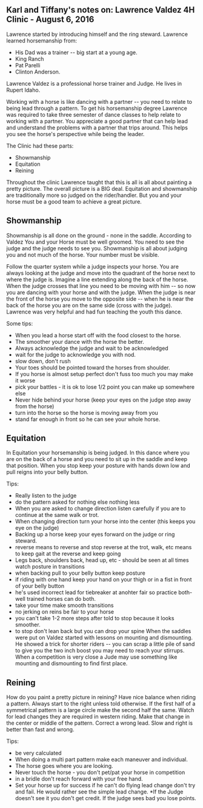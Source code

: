 
## Karl and Tiffany's notes on: Lawrence Valdez 4H Clinic - August 6, 2016



Lawrence started by introducing himself and the ring steward.   Lawrence learned horsemanship from:  

  * His Dad was a trainer -- big start at a young age.
  * King Ranch
  * Pat Parelli
  * Clinton Anderson.
  
Lawrence Valdez is a professional horse trainer and Judge. He lives in Rupert Idaho.
  
Working with a horse is like dancing with a partner -- you need to relate to being lead through a pattern. To get his horsemanship degree Lawrence was required to take three semester of dance classes to help relate to working with a partner.  You appreciate a good partner that can help lead and understand the problems with a partner that trips around.  This helps you see the horse's perspective while being the leader.

The Clinic had these parts:

 * Showmanship
 * Equitation 
 * Reining

Throughout the clinic Lawrence taught that this is all is all about painting a pretty picture. The overall picture is a BIG deal. Equitation and showmanship are traditionally more so judged on the rider/handler. But you and your horse must be a good team to achieve a great picture.

## Showmanship 
Showmanship is all done on the ground - none in the saddle.   According to Valdez You and your Horse must be well groomed.  You need to see the judge and the judge needs to see you. Showmanship is all about judging you and not much of the horse. Your number must be visible.

Follow the quarter system while a judge inspects your horse.  You are always looking at the judge and move into the quadrant of the horse next to where the judge is.   Imagine a line extending along the back of the horse.   When the judge crosses that line you need to be moving with him -- so now you are dancing with your horse and with the judge.  When the judge is near the front of the horse you move to the opposite side -- when he is near the back of the horse you are on the same side (cross with the judge).  Lawrence was very helpful and had fun teaching the youth this dance.

Some tips:

 * When you lead a horse start off with the food closest to the horse.
 * The smoother your dance with the horse the better.
 * Always acknowledge the judge and wait to be acknowledged
 * wait for the judge to acknowledge you with nod.
 * slow down, don't rush
 * Your toes should be pointed toward the horses from shoulder.
 * If you horse is almost setup perfect don't fuss too much you may make it worse
 * pick your battles - it is ok to lose 1/2 point you can make up somewhere else
 * Never hide behind your horse (keep your eyes on the judge step away from the horse)
 * turn into the horse so the horse is moving away from you
 * stand far enough in front so he can see your whole horse.
  
 
## Equitation 

In Equitation your horsemanship is being judged.  In this dance where you are on the back of a horse and you need to sit up in the saddle and keep that position.  When you stop keep your posture with hands down low and pull reigns into your belly button.

  Tips:
  * Really listen to the judge  
  * do the pattern asked for nothing else nothing less
  * When you are asked to change direction listen carefully if you are to continue at the same walk or trot.
  * When changing direction turn your horse into the center (this keeps you eye on the judge)
  * Backing up a horse keep your eyes forward on the judge or ring steward.
  * reverse means to reverse and stop   reverse at the trot, walk, etc means to keep gait at the reverse and keep going
  * Legs back, shoulders back, head up, etc - should be seen at all times watch posture in transitions
  * when backing pull to your belly button keep posture
  * if riding with one hand keep your hand on your thigh or in a fist in front of your belly button
  * he's used incorrect lead for tiebreaker at anohter fair so practice both- well trained horses can do both.
  * take your time make smooth transitions 
  * no jerking on reins be fair to your horse
  * you can't take 1-2 more steps after told to stop because it looks smoother.
  * to stop don't lean back but you can drop your spine
When the saddles were put on Valdez started with lessons on mounting and dismounting.  He showed a trick for shorter riders -- you can scrap a little pile of sand to give you the two inch boost you may need to reach your stirrups.  When a competition is very close a Jude may use something like mounting and dismounting to find first place.

## Reining

 How do you paint a pretty picture in reining?  Have nice balance when riding a pattern. Always start to the right unless told otherwise.  If the first half of a symmetrical pattern is a large circle make the second half the same.  Watch for lead changes they are required in western riding.  Make that change in the center or middle of the pattern.  Correct a wrong lead. Slow and right is better than fast and wrong. 

  Tips:
   * be very calculated
   * When doing a multi part pattern make each maneuver and individual.
   * The horse goes where you are looking.
   * Never touch the horse - you don't pet/pat your horse in competition
   * in a bridle don't reach forward with your free hand.
   * Set your horse up for success if he can't do flying lead change don't try and fail.  He would rather see the simple lead change.
*If the Judge doesn't see it you don't get credit.  If the judge sees bad you lose points.




